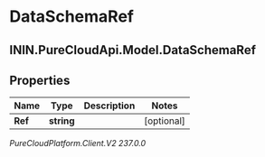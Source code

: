 # DataSchemaRef

## ININ.PureCloudApi.Model.DataSchemaRef

## Properties

|Name | Type | Description | Notes|
|------------ | ------------- | ------------- | -------------|
| **Ref** | **string** |  | [optional] |



_PureCloudPlatform.Client.V2 237.0.0_

